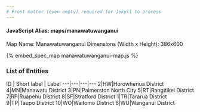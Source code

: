 ```yaml
---
# Front matter (even empty) required for Jekyll to process
---
```


#### JavaScript Alias: maps/manawatuwanganui

Map Name: Manawatuwanganui
Dimensions (Width x Height): 386x600



{% embed_spec_map manawatuwanganui-map.js %}

### List of Entities

ID | Short label | Label
---|---|---|---
2|HW|Horowhenua District
4|MN|Manawatu District
3|PN|Palmerston North City
5|RT|Rangitikei District
7|RP|Ruapehu District
8|SF|Stratford District
1|TR|Tararua District
9|TP|Taupo District
10|WO|Waitomo District
6|WU|Wanganui District

